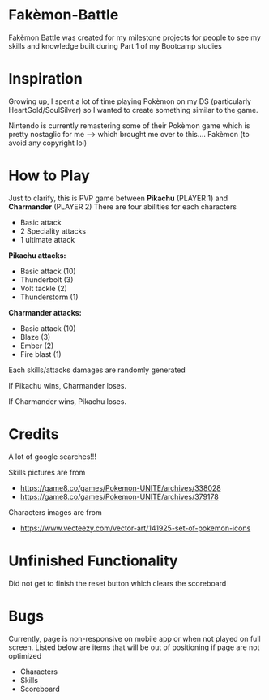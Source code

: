 # Fakèmon-Battle
Fakèmon Battle was created for my milestone projects for people to see my skills and knowledge built during Part 1 of my Bootcamp studies

# Inspiration
Growing up, I spent a lot of time playing Pokèmon on my DS (particularly HeartGold/SoulSilver) so I wanted to create something similar to the game.

Nintendo is currently remastering some of their Pokèmon game which is pretty nostaglic for me --> which brought me over to this.... Fakèmon (to avoid any copyright lol)

# How to Play
Just to clarify, this is PVP game between **Pikachu** (PLAYER 1) and **Charmander** (PLAYER 2)
There are four abilities for each characters
* Basic attack
* 2 Speciality attacks
* 1 ultimate attack

**Pikachu attacks:**
* Basic attack (10)
* Thunderbolt (3)
* Volt tackle (2)
* Thunderstorm (1)

**Charmander attacks:**
* Basic attack (10)
* Blaze (3)
* Ember (2)
* Fire blast (1)

Each skills/attacks damages are randomly generated

If Pikachu wins, Charmander loses.

If Charmander wins, Pikachu loses.

# Credits
A lot of google searches!!!

Skills pictures are from
* https://game8.co/games/Pokemon-UNITE/archives/338028
* https://game8.co/games/Pokemon-UNITE/archives/379178

Characters images are from
* https://www.vecteezy.com/vector-art/141925-set-of-pokemon-icons

# Unfinished Functionality
Did not get to finish the reset button which clears the scoreboard 

# Bugs
Currently, page is non-responsive on mobile app or when not played on full screen. 
Listed below are items that will be out of positioning if page are not optimized
* Characters
* Skills
* Scoreboard